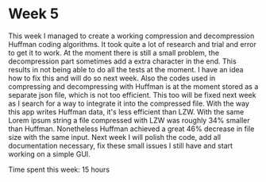 # Week 5

This week I managed to create a working compression and decompression Huffman coding algorithms. It took quite a lot of research and trial and error to get it to work. At the moment there is still a small problem, the decompression part sometimes add a extra character in the end. This results in not being able to do all the tests at the moment. I have an idea how to fix this and will do so next week. Also the codes used in compressing and decompressing with Huffman is at the moment stored as a separate json file, which is not too efficient. This too will be fixed next week as I search for a way to integrate it into the compressed file. With the way this app writes Huffman data, it's less efficient than LZW. With the same Lorem ipsum string a file compressed with LZW was roughly 34% smaller than Huffman. Nonetheless Huffman achieved a great 46% decrease in file size with the same input. Next week I will polish the code, add all documentation necessary, fix these small issues I still have and start working on a simple GUI.

Time spent this week: 15 hours